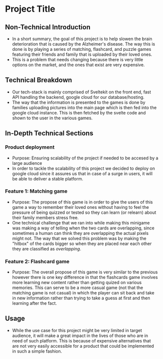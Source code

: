 # Project Title

## Non-Technical Introduction
- In a short summary, the goal of this project is to help slowen the brain deterioration that is caused by the Alzheimer's disease. The way this is done is by playing a series of matching, flashcard, and puzzle games featuring their friends and family that is uploaded by their loved ones.
- This is a problem that needs changing because there is very little options on the market, and the ones that exist are very expensive.

## Technical Breakdown
- Our tech-stack is mainly comprised of Sveltekit on the front end, fast API handling the backend, google cloud for our database/hosting.
- The way that the information is presented to the games is done by families uploading pictures into the main page which is then fed into the google cloud instance. This is then fetched by the svelte code and shown to the user in the various games.

## In-Depth Technical Sections
### Product deployment
- Purpose: Ensuring scalability of the project if needed to be accesed by a large audience
- In order to tackle the scalability of this project we decided to deploy on google cloud since it assures us that in case of a surge in users, it will be able to deliver a stable platform.

### Feature 1: Matching game
- Purpose: The propose of this game is in order to give the users of this game a way to remember their loved ones without having to feel the pressure of being quizzed or tested so they can learn (or relearn) about their family members stress free.
- One technical challenge that we ran into while making this minigame was making a way of telling when the two cards are overlapping, since sometimes a human can think they are overlapping the actual pixels might not. The way that we solved this problem was by making the "hitbox" of the cards bigger so when they are placed near each other they are classified as *overlapping*.

### Feature 2: Flashcard game
- Purpose: The overall propose of this game is very similar to the previous however there is one key difference in that the flashcards game involves more learning new content rather than getting quized on various memories. This can serve to be a more casual game (not that the matching game is not casual) in which the player can sit back and take in new information rather than trying to take a guess at first and then learning after the fact.

## Usage
- While the use case for this project might be very limited in target audience, it will make a great impact in the lives of those who are in need of such platform. This is because of expensive alternatives that are not very easily accessible for a product that could be implemented in such a simple fashion. 



